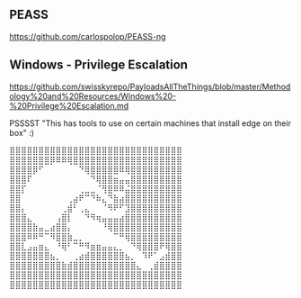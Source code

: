 ## PEASS
https://github.com/carlospolop/PEASS-ng

## Windows - Privilege Escalation 
https://github.com/swisskyrepo/PayloadsAllTheThings/blob/master/Methodology%20and%20Resources/Windows%20-%20Privilege%20Escalation.md

PSSSST "This has tools to use on certain machines that install edge on their box" :)

⣿⣿⣿⣿⣿⣿⣿⣿⣿⣿⣿⣿⣿⣿⣿⣿⣿⣿⣿⣿⣿⣿⣿⣿⣿⣿⣿⣿⣿⣿
⣿⣿⣿⣿⣿⣿⣿⡿⠿⠿⢿⣿⣿⣿⣿⣿⣿⣿⣿⣿⣿⣿⣿⣿⣿⣿⣿⣿⣿⣿
⣿⣿⣿⣿⡿⠋⠀⠀⠀⠀⠀⠀⠙⢿⣿⣿⣿⣿⣿⠿⢿⣿⣿⣿⣿⣿⣿⣿⣿⣿
⣿⣿⣿⠏⠀⠀⠀⠀⠀⠀⠀⠀⠀⠀⠙⢿⣿⣿⣶⣤⣤⣿⣿⣿⣿⣿⣿⣿⣿⣿
⣿⣿⡏⠀⠀⠀⠀⠀⠀⠀⠀⠀⢀⣀⣀⠈⢻⣿⠿⠿⣬⣿⣿⣿⣿⣿⣿⣿⣿⣿
⣿⣿⠀⠀⠀⠀⠀⠀⠀⠀⢀⣴⠟⠉⠙⠷⣄⠙⣷⣴⣿⣿⣿⣿⣿⣿⣿⣿⣿⣿
⣿⣿⡄⠀⠀⠀⠀⠀⠀⢀⣾⠃⢀⣄⠀⠀⠈⠻⠟⠋⣹⣿⣿⣿⣿⣿⣿⣿⣿⣿
⣿⣿⣿⣄⠀⠀⠀⠀⢠⣿⡇⠀⠀⠙⠻⢶⣤⣤⣤⣴⣿⣿⣿⣿⣿⣿⣿⣿⣿⣿
⣿⣿⣿⣿⣷⣤⣀⣴⣿⣿⡄⠀⠀⠀⠀⠀⠘⢿⣿⣿⣿⣿⣿⣿⣿⣿⣿⣿⣿⣿
⣿⣿⣿⠿⠿⠛⠉⠻⣿⣿⣷⣀⡀⠀⠀⠀⠀⠀⠉⠛⢿⣿⣿⣿⣿⣿⣿⣿⣿⣿
⣿⣿⣇⣠⣤⣶⣄⠀⠘⢿⠃⠉⠛⠻⣶⣶⣤⣤⣄⡀⠀⠙⢿⣿⣿⣿⠟⢿⣿⣿
⣿⣿⣿⣿⣿⣿⣿⣦⡀⠀⠀⢀⣴⣾⣿⣿⣿⣿⣿⣿⣦⡀⠀⠹⠟⠁⣠⣾⣿⣿
⣿⣿⣿⣿⣿⣿⣿⣿⣿⣷⣾⣿⣿⣿⣿⣿⣿⣿⣿⣿⣿⣿⣄⠀⢀⣾⣿⣿⣿⣿
⣿⣿⣿⣿⣿⣿⣿⣿⣿⣿⣿⣿⣿⣿⣿⣿⣿⣿⣿⣿⣿⣿⣿⣿⣿⣿⣿⣿⣿⣿
⣿⣿⣿⣿⣿⣿⣿⣿⣿⣿⣿⣿⣿⣿⣿⣿⣿⣿⣿⣿⣿⣿⣿⣿⣿⣿⣿⣿⣿⣿
